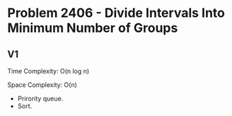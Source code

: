 # Problem 2406 - Divide Intervals Into Minimum Number of Groups

## V1

Time Complexity: O(n log n)

Space Complexity: O(n)

- Prirority queue.
- Sort.
